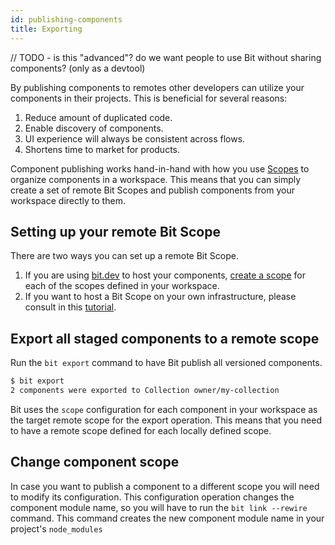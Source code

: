 ```yaml
---
id: publishing-components
title: Exporting
---
```


// TODO - is this "advanced"? do we want people to use Bit without sharing components? (only as a devtool)

By publishing components to remotes other developers can utilize your components in their projects. This is beneficial for several reasons:

1. Reduce amount of duplicated code.
1. Enable discovery of components.
1. UI experience will always be consistent across flows.
1. Shortens time to market for products.

Component publishing works hand-in-hand with how you use [Scopes](TODO) to organize components in a workspace. This means that you can simply create a set of remote Bit Scopes and publish components from your workspace directly to them.

## Setting up your remote Bit Scope

There are two ways you can set up a remote Bit Scope.

1. If you are using [bit.dev](https://bit.dev) to host your components, [create a scope](https://bit.dev/~create-collection) for each of the scopes defined in your workspace.
1. If you want to host a Bit Scope on your own infrastructure, please consult in this [tutorial](TODO).

## Export all staged components to a remote scope

Run the `bit export` command to have Bit publish all versioned components.

```sh
$ bit export
2 components were exported to Collection owner/my-collection
```

Bit uses the `scope` configuration for each component in your workspace as the target remote scope for the export operation. This means that you need to have a remote scope defined for each locally defined scope.

## Change component scope

In case you want to publish a component to a different scope you will need to modify its configuration. This configuration operation changes the component module name, so you will have to run the `bit link --rewire` command. This command creates the new component module name in your project's `node_modules` 